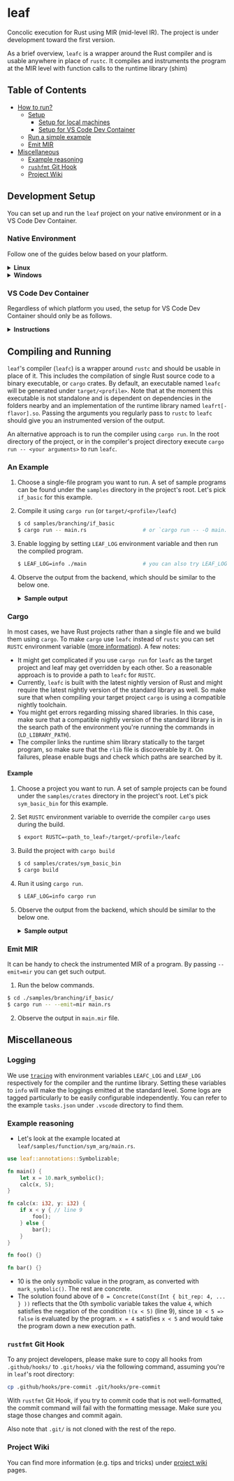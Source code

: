# leaf

Concolic execution for Rust using MIR (mid-level IR). The project is under development toward the first version.

As a brief overview, `leafc` is a wrapper around the Rust compiler and is usable anywhere in place of `rustc`. It compiles and instruments the program at the MIR level with function calls to the runtime library (shim)

## Table of Contents
- [How to run?](#how-to-run)
  - [Setup](#setup)
    - [Setup for local machines](#setup-for-local-machines)
    - [Setup for VS Code Dev Container](#setup-for-vs-code-dev-container)
  - [Run a simple example](#run-a-simple-example)
  - [Emit MIR](#emit-mir)
- [Miscellaneous](#miscellaneous)
  - [Example reasoning](#example-reasoning)
  - [`rushfmt` Git Hook](#rushfmt-git-hook)
  - [Project Wiki](#project-wiki)

## Development Setup

You can set up and run the `leaf` project on your native environment or in a VS Code Dev Container.

### Native Environment

Follow one of the guides below based on your platform.

<details>
<summary><b>Linux</b></summary>

1. Install Rust.
```sh
$ curl --proto '=https' --tlsv1.2 -sSf https://sh.rustup.rs | sh
```

2. Install dependencies.
```sh
$ sudo apt install clang z3
```

3. Make sure the project can be built successfully.
```sh
$ cd leaf
$ cargo build
```
</details>

<details>
<summary><b>Windows</b></summary>

1. Follow the specific Rust [installation methods](https://www.rust-lang.org/tools/install) for Windows.

2. Install [cmake](https://cmake.org/download/) (download .msi installer).

3. Install `clang`:
  - **Method 1**: 
    - Install [Visual Studio Build Tools](https://visualstudio.microsoft.com/downloads/#build-tools-for-visual-studio-2022).
    - Open Visual Studio Installer.
    - Under Visual Studio Build Tools select modify.
    - Under workloads, and Desktop development with C++, select "C++ Clang tools for Windows", then install it.
  - **Method 2**: if Method 1 doesn't work, try installing llvm via [choco](https://community.chocolatey.org/packages/llvm) (make sure to `cargo clean` after switching installations).

4. Install `z3`:
  - Visit the Z3 GitHub repository's [releases page](https://github.com/Z3Prover/z3/releases).
  - Scroll down to the "Assets" section and find the latest release version. Look for the file with the extension `.zip` for the Windows platform.
  - Click on the `.zip` file to download it.
  - Extract the contents of the downloaded `.zip` file to a directory of your choice, such as `C:\z3`.
  - Add the Z3 directory to both the system AND the User's PATH environment variable by running a  command similar to the following: `setx PATH "%PATH%;C:\z3\bin` (you may need to change the address of the folder).
  - This will allow you to access the Z3 solver and its libraries from any command prompt window.
  - Verify the installation by running the following command: `z3 --version`.

5. Configure newer `z3-rust` bindings:
  - Set the `Z3_SYS_Z3_HEADER` environment variable to `<path-to-your-z3>\include\z3.h`.
  - For the time being, you must also replace `z3 = { version = "0.11.2" }` in `leaf\runtime\Cargo.toml` with `z3 = { git = "https://github.com/prove-rs/z3.rs.git" }` in order to use the newest version that supports the use of the `Z3_SYS_Z3_HEADER` environment variable.

6. Make sure the project can be built successfully.
```sh
$ cd leaf
$ cargo build
```

</details>

### VS Code Dev Container

Regardless of which platform you used, the setup for VS Code Dev Container should only be as follows.

<details>
<summary><b>Instructions</b></summary>

1. Install [VS Code](https://code.visualstudio.com/download) and [Dev Container](https://code.visualstudio.com/docs/devcontainers/containers) extension.

2. Duplicate `leaf/.devcontainer/devcontainer.json.example` to `leaf/.devcontainer/devcontainer.json` and properly set the path for `CMAKE_BIN_URL` as instructed (e.g. `https://github.com/Kitware/CMake/releases/download/v3.27.4/cmake-3.27.4-linux-x86_64.tar.gz`).

3. Reopen the workspace in Dev Container.

4. Some extensions in `leaf/.vscode/extensions.json` are required in Dev Container so it is recommended to install them all.

5. Open a terminal inside the container and make sure the project can be built successfully.
```sh
$ cd leaf
$ cargo build
```

</details>

## Compiling and Running
`leaf`'s compiler (`leafc`) is a wrapper around `rustc` and should be usable in place of it. This includes the compilation of single Rust source code to a binary executable, or `cargo` crates.
By default, an executable named `leafc` will be generated under `target/<profile>`. Note that at the moment this executable is not standalone and is dependent on dependencies in the folders nearby and an implementation of the runtime library named `leafrt[-flavor].so`. Passing the arguments you regularly pass to `rustc` to `leafc` should give you an instrumented version of the output.

An alternative approach is to run the compiler using `cargo run`. In the root directory of the project, or in the compiler's project directory execute `cargo run -- <your arguments>` to run `leafc`.

### An Example
1. Choose a single-file program you want to run. A set of sample programs can be found under the `samples` directory in the project's root. Let's pick `if_basic` for this example.
1. Compile it using `cargo run` (or `target/<profile>/leafc`)
    ```sh
    $ cd samples/branching/if_basic
    $ cargo run -- main.rs                  # or `cargo run -- -O main.rs` to compile `main.rs` in release mode
    ```
1. Enable logging by setting `LEAF_LOG` environment variable and then run the compiled program.
    ```sh
    $ LEAF_LOG=info ./main                  # you can also try LEAF_LOG=debug to see more output messages
    ```
1. Observe the output from the backend, which should be similar to the below one.
    <details>
    <summary><b>Sample output</b></summary>

    ```log
    [2023-09-04T23:30:13Z INFO  runtime::trace] Took step: 0 with constraints [(&(true, !=(<Var1: i32>, 5i32)))]
    [2023-09-04T23:30:13Z INFO  runtime::outgen] Found a solution:
        {
            "1": 5i32,
        }
        
    [2023-09-04T23:30:13Z INFO  runtime::trace] Took step: 0 with constraints [(!(==(<Var1: i32>, 5i32)))]
    [2023-09-04T23:30:13Z INFO  runtime::trace] Unsatisfiable or unknown result.
    [2023-09-04T23:30:13Z INFO  runtime::outgen] Found a solution:
        {
            "1": 5i32,
        }
        
    [2023-09-04T23:30:13Z INFO  runtime::trace] Took step: 0 with constraints [(==(<Var1: i32>, 10i32))]
    [2023-09-04T23:30:13Z INFO  runtime::outgen] Found a solution:
        {
            "1": 0i32,
        }
        
    [2023-09-04T23:30:13Z INFO  runtime::trace] Took step: 0 with constraints [(&(true, !=(%(<Var1: i32>, 2i32), 1i32)))]
    [2023-09-04T23:30:13Z INFO  runtime::trace] Unsatisfiable or unknown result.
    [2023-09-04T23:30:13Z INFO  runtime::outgen] Found a solution:
        {
            "1": 1i32,
        }
    ``` 

    </details>

### Cargo
In most cases, we have Rust projects rather than a single file and we build them using `cargo`. To make `cargo` use `leafc` instead of `rustc` you can set `RUSTC` environment variable ([more information]([url](https://doc.rust-lang.org/cargo/reference/environment-variables.html))). 
A few notes:
- It might get complicated if you use `cargo run` for `leafc` as the target project and leaf may get overridden by each other. So a reasonable approach is to provide a path to `leafc` for `RUSTC`.
- Currently, `leafc` is built with the latest nightly version of Rust and might require the latest nightly version of the standard library as well. So make sure that when compiling your target project `cargo` is using a compatible nightly toolchain.
- You might get errors regarding missing shared libraries. In this case, make sure that a compatible nightly version of the standard library is in the search path of the environment you're running the commands in (`LD_LIBRARY_PATH`).
- The compiler links the runtime shim library statically to the target program, so make sure that the `rlib` file is discoverable by it. On failures, please enable bugs and check which paths are searched by it.

#### Example
1. Choose a project you want to run. A set of sample projects can be found under the `samples/crates` directory in the project's root. Let's pick `sym_basic_bin` for this example.
1. Set `RUSTC` environment variable to override the compiler `cargo` uses during the build.
    ```sh
    $ export RUSTC=<path_to_leaf>/target/<profile>/leafc
    ```
1. Build the project with `cargo build`
    ```sh
    $ cd samples/crates/sym_basic_bin
    $ cargo build
    ```
1. Run it using `cargo run`.
   ```sh
   $ LEAF_LOG=info cargo run
   ```
1. Observe the output from the backend, which should be similar to the below one.
    <details>
    <summary><b>Sample output</b></summary>

    ```log
    [2024-02-14T23:00:00Z INFO  leafrt::trace] Took step: 0 with constraints [(<(<Var1: i32>, 5i32))]
    [2024-02-14T23:00:00Z INFO  leafrt::outgen] Found a solution:
        {
            "1": 8i32,
        }
    ``` 
    </details>
### Emit MIR
It can be handy to check the instrumented MIR of a program. By passing `--emit=mir` you can get such output.

1. Run the below commands.
```sh
$ cd ./samples/branching/if_basic/
$ cargo run -- --emit=mir main.rs
```

2. Observe the output in `main.mir` file.

## Miscellaneous

### Logging
We use [`tracing`](https://docs.rs/tracing/latest/tracing/) with environment variables `LEAFC_LOG` and `LEAF_LOG` respectively for the compiler and the runtime library. Setting these variables to `info` will make the loggings emitted at the standard level. Some logs are tagged particularly to be easily configurable independently. You can refer to the example `tasks.json` under `.vscode` directory to find them.

### Example reasoning
- Let's look at the example located at `leaf/samples/function/sym_arg/main.rs`.
```rust
use leaf::annotations::Symbolizable;

fn main() {
    let x = 10.mark_symbolic();
    calc(x, 5);
}

fn calc(x: i32, y: i32) {
    if x < y { // line 9
        foo();
    } else {
        bar();
    }
}

fn foo() {}

fn bar() {}
```
- 10 is the only symbolic value in the program, as converted with `mark_symbolic()`. The rest are concrete.
- The solution found above of `0 = Concrete(Const(Int { bit_rep: 4, ... } ))` reflects that the 0th symbolic variable takes the value `4`, which satisfies the negation of the condition `!(x < 5)` (line 9), since `10 < 5 => false` is evaluated by the program. `x = 4` satisfies `x < 5` and would take the program down a new execution path.

### `rustfmt` Git Hook

To any project developers, please make sure to copy all hooks from `.github/hooks/` to `.git/hooks/` via the following command, assuming you're in `leaf`'s root directory:

```sh
cp .github/hooks/pre-commit .git/hooks/pre-commit
```

With `rustfmt` Git Hook, if you try to commit code that is not well-formatted, the commit command will fail with the formatting message. Make sure you stage those changes and commit again.

Also note that `.git/` is not cloned with the rest of the repo.

### Project Wiki

You can find more information (e.g. tips and tricks) under [project wiki](https://github.com/sfu-rsl/leaf/wiki) pages.
